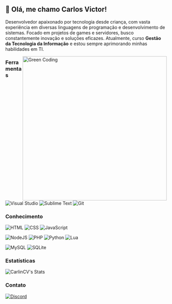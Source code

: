 ## 👋 Olá, me chamo Carlos Victor!
Desenvolvedor apaixonado por tecnologia desde criança, com vasta experiência em diversas linguagens de programação e desenvolvimento de sistemas. Focado em projetos de games e servidores, busco constantemente inovação e soluções eficazes. Atualmente, curso **Gestão da Tecnologia da Informação** e estou sempre aprimorando minhas habilidades em TI.

<img alt="Green Coding" src="https://i.imgur.com/pruOXJO.png" align="right" width="450px"/>

### Ferramentas
![Visual Studio](https://img.shields.io/badge/Visual_Studio-32CD32?style=flat&logo=educative&logoColor=white)
![Sublime Text](https://img.shields.io/badge/Sublime_Text-32CD32?style=flat&logo=sublime-text&logoColor=white)
![Git](https://img.shields.io/badge/Git-32CD32?style=flat&logo=git&logoColor=white)

### Conhecimento
![HTML](https://img.shields.io/badge/HTML5-32CD32?style=flat&logo=html5&logoColor=white)
![CSS](https://img.shields.io/badge/CSS3-32CD32?style=flat&logo=css3&logoColor=white)
![JavaScript](https://img.shields.io/badge/JavaScript-32CD32?style=flat&logo=javascript&logoColor=white)

![NodeJS](https://img.shields.io/badge/Node.js-32CD32?style=flat&logo=node.js&logoColor=white)
![PHP](https://img.shields.io/badge/PHP-32CD32?style=flat&logo=php&logoColor=white)
![Python](https://img.shields.io/badge/Python-32CD32?style=flat&logo=python&logoColor=white)
![Lua](https://img.shields.io/badge/Lua-32CD32?style=flat&logo=lua&logoColor=white)

![MySQL](https://img.shields.io/badge/MySQL-32CD32?style=flat&logo=mysql&logoColor=white)
![SQLite](https://img.shields.io/badge/SQLite-32CD32?style=flat&logo=sqlite&logoColor=white)

### Estatísticas
![CarlinCV's Stats](https://github-readme-stats.vercel.app/api?username=CarlinCV&show_icons=true&theme=synthwave&bg_color=32CD32&text_color=ffffff&icon_color=167E3D&include_all_commits=true&count_private=true)

### Contato
[![Discord](https://img.shields.io/badge/Discord-32CD32?style=flat&logo=discord&logoColor=white)](https://discord.com/users/945080789530468372)
